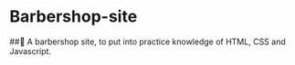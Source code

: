 # Barbershop-site
##💈 A barbershop site, to put into practice knowledge of HTML, CSS and Javascript.
